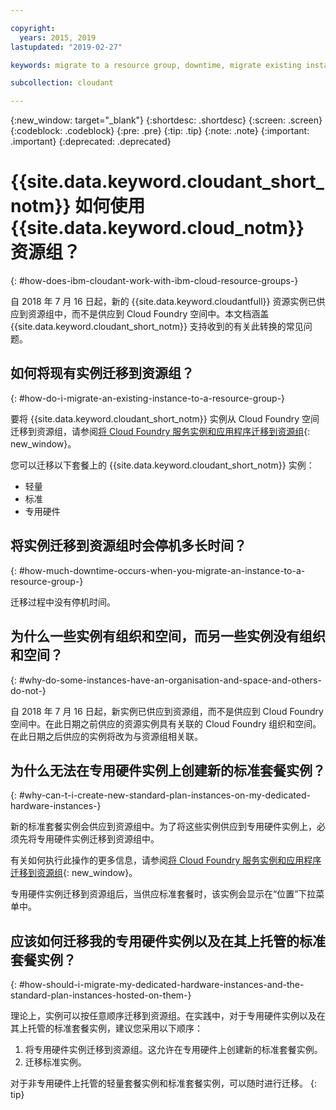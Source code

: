 ```yaml
---

copyright:
  years: 2015, 2019
lastupdated: "2019-02-27"

keywords: migrate to a resource group, downtime, migrate existing instance, organization and space, standard plan, dedicated hardware instance, how to migrate

subcollection: cloudant

---
```


{:new_window: target="_blank"}
{:shortdesc: .shortdesc}
{:screen: .screen}
{:codeblock: .codeblock}
{:pre: .pre}
{:tip: .tip}
{:note: .note}
{:important: .important}
{:deprecated: .deprecated}

<!-- Acrolinx: 2017-05-10 -->

# {{site.data.keyword.cloudant_short_notm}} 如何使用 {{site.data.keyword.cloud_notm}} 资源组？
{: #how-does-ibm-cloudant-work-with-ibm-cloud-resource-groups-}

自 2018 年 7 月 16 日起，新的 {{site.data.keyword.cloudantfull}} 资源实例已供应到资源组中，而不是供应到 Cloud Foundry 空间中。本文档涵盖 {{site.data.keyword.cloudant_short_notm}} 支持收到的有关此转换的常见问题。

## 如何将现有实例迁移到资源组？
{: #how-do-i-migrate-an-existing-instance-to-a-resource-group-}

要将 {{site.data.keyword.cloudant_short_notm}} 实例从 Cloud Foundry 空间迁移到资源组，请参阅[将 Cloud Foundry 服务实例和应用程序迁移到资源组](https://cloud.ibm.com/docs/resources/instance_migration.html#migrate){: new_window}。

您可以迁移以下套餐上的 {{site.data.keyword.cloudant_short_notm}} 实例：

- 轻量
- 标准
- 专用硬件

## 将实例迁移到资源组时会停机多长时间？
{: #how-much-downtime-occurs-when-you-migrate-an-instance-to-a-resource-group-}

迁移过程中没有停机时间。

## 为什么一些实例有组织和空间，而另一些实例没有组织和空间？
{: #why-do-some-instances-have-an-organisation-and-space-and-others-do-not-}

自 2018 年 7 月 16 日起，新实例已供应到资源组，而不是供应到 Cloud Foundry 空间中。在此日期之前供应的资源实例具有关联的 Cloud Foundry 组织和空间。在此日期之后供应的实例将改为与资源组相关联。

## 为什么无法在专用硬件实例上创建新的标准套餐实例？
{: #why-can-t-i-create-new-standard-plan-instances-on-my-dedicated-hardware-instances-}

新的标准套餐实例会供应到资源组中。为了将这些实例供应到专用硬件实例上，必须先将专用硬件实例迁移到资源组中。

有关如何执行此操作的更多信息，请参阅[将 Cloud Foundry 服务实例和应用程序迁移到资源组](https://cloud.ibm.com/docs/resources/instance_migration.html#migrate){: new_window}。

专用硬件实例迁移到资源组后，当供应标准套餐时，该实例会显示在“位置”下拉菜单中。

## 应该如何迁移我的专用硬件实例以及在其上托管的标准套餐实例？
{: #how-should-i-migrate-my-dedicated-hardware-instances-and-the-standard-plan-instances-hosted-on-them-}

理论上，实例可以按任意顺序迁移到资源组。在实践中，对于专用硬件实例以及在其上托管的标准套餐实例，建议您采用以下顺序：

1. 将专用硬件实例迁移到资源组。这允许在专用硬件上创建新的标准套餐实例。
2. 迁移标准实例。

对于非专用硬件上托管的轻量套餐实例和标准套餐实例，可以随时进行迁移。
{: tip}
